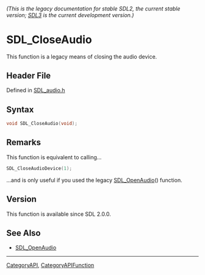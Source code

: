 ###### (This is the legacy documentation for stable SDL2, the current stable version; [SDL3](https://wiki.libsdl.org/SDL3/) is the current development version.)
# SDL_CloseAudio

This function is a legacy means of closing the audio device.

## Header File

Defined in [SDL_audio.h](https://github.com/libsdl-org/SDL/blob/SDL2/include/SDL_audio.h)

## Syntax

```c
void SDL_CloseAudio(void);

```

## Remarks

This function is equivalent to calling...

```c
SDL_CloseAudioDevice(1);
```

...and is only useful if you used the legacy
[SDL_OpenAudio](SDL_OpenAudio)() function.

## Version

This function is available since SDL 2.0.0.

## See Also

* [SDL_OpenAudio](SDL_OpenAudio)

----
[CategoryAPI](CategoryAPI), [CategoryAPIFunction](CategoryAPIFunction)


